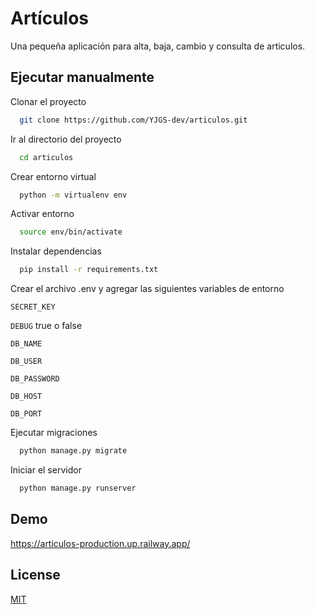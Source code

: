 
# Artículos

Una pequeña aplicación para alta, baja, cambio y consulta de articulos.


## Ejecutar manualmente

Clonar el proyecto

```bash
  git clone https://github.com/YJGS-dev/articulos.git
```

Ir al directorio del proyecto

```bash
  cd articulos
```

Crear entorno virtual

```bash
  python -m virtualenv env
```

Activar entorno

```bash
  source env/bin/activate
```

Instalar dependencias

```bash
  pip install -r requirements.txt
```

Crear el archivo .env y agregar las siguientes variables de entorno

`SECRET_KEY`

`DEBUG` true o false

`DB_NAME`

`DB_USER`

`DB_PASSWORD`

`DB_HOST`

`DB_PORT`

Ejecutar migraciones

```bash
  python manage.py migrate
```

Iniciar el servidor

```bash
  python manage.py runserver
```

## Demo

https://articulos-production.up.railway.app/

## License

[MIT](https://choosealicense.com/licenses/mit/)
